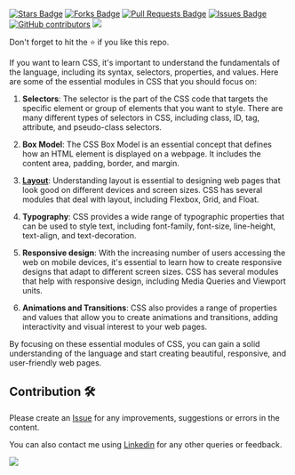 <a href="https://github.com/drshahizan/learn-php/stargazers"><img src="https://img.shields.io/github/stars/drshahizan/learn-php" alt="Stars Badge"/></a>
<a href="https://github.com/drshahizan/learn-php/network/members"><img src="https://img.shields.io/github/forks/drshahizan/learn-php" alt="Forks Badge"/></a>
<a href="https://github.com/drshahizan/learn-php/pulls"><img src="https://img.shields.io/github/issues-pr/drshahizan/learn-php" alt="Pull Requests Badge"/></a>
<a href="https://github.com/drshahizan/learn-php/issues"><img src="https://img.shields.io/github/issues/drshahizan/learn-php" alt="Issues Badge"/></a>
<a href="https://github.com/drshahizan/learn-php/graphs/contributors"><img alt="GitHub contributors" src="https://img.shields.io/github/contributors/drshahizan/learn-php?color=2b9348"></a>
![](https://visitor-badge.glitch.me/badge?page_id=drshahizan/learn-php)

Don't forget to hit the :star: if you like this repo.

If you want to learn CSS, it's important to understand the fundamentals of the language, including its syntax, selectors, properties, and values. Here are some of the essential modules in CSS that you should focus on:

1. **Selectors**: The selector is the part of the CSS code that targets the specific element or group of elements that you want to style. There are many different types of selectors in CSS, including class, ID, tag, attribute, and pseudo-class selectors.

2. **Box Model**: The CSS Box Model is an essential concept that defines how an HTML element is displayed on a webpage. It includes the content area, padding, border, and margin.

3. **[Layout](layout-design.md)**: Understanding layout is essential to designing web pages that look good on different devices and screen sizes. CSS has several modules that deal with layout, including Flexbox, Grid, and Float.

4. **Typography**: CSS provides a wide range of typographic properties that can be used to style text, including font-family, font-size, line-height, text-align, and text-decoration.

5. **Responsive design**: With the increasing number of users accessing the web on mobile devices, it's essential to learn how to create responsive designs that adapt to different screen sizes. CSS has several modules that help with responsive design, including Media Queries and Viewport units.

6. **Animations and Transitions**: CSS also provides a range of properties and values that allow you to create animations and transitions, adding interactivity and visual interest to your web pages.

By focusing on these essential modules of CSS, you can gain a solid understanding of the language and start creating beautiful, responsive, and user-friendly web pages.

## Contribution 🛠️
Please create an [Issue](https://github.com/drshahizan/learn-php/issues) for any improvements, suggestions or errors in the content.

You can also contact me using [Linkedin](https://www.linkedin.com/in/drshahizan/) for any other queries or feedback.

![](https://visitor-badge.glitch.me/badge?page_id=drshahizan)

